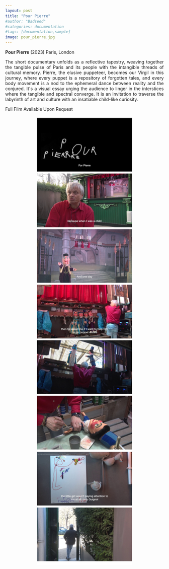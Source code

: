 ```yaml
---
layout: post
title: "Pour Pierre"
#author: "Badseed"
#categories: documentation
#tags: [documentation,sample]
image: pour_pierre.jpg
---
```

**Pour Pierre** (2023) Paris, London

 <div align="justify"， class="monospace">
The short documentary unfolds as a reflective tapestry, weaving together the tangible pulse of Paris and its people with the intangible threads of cultural memory. Pierre, the elusive puppeteer, becomes our Virgil in this journey, where every puppet is a repository of forgotten tales, and every body movement is a nod to the ephemeral dance between reality and the conjured. It's a visual essay urging the audience to linger in the interstices where the tangible and spectral converge. It is an invitation to traverse the labyrinth of art and culture with an insatiable child-like curiosity.

</div>

Full Film Available Upon Request

<p align="center" width="100%">
  <img width="60%" src="/assets/img/thumbnail.jpeg">
</p>



